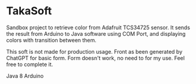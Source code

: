 # TakaSoft

Sandbox project to retrieve color from Adafruit TCS34725 sensor.
It sends the result from Arduino to Java software using COM Port, and displaying colors with transition between them.

This soft is not made for production usage.
Front as been generated by ChatGPT for basic form.
Form doesn't work, no need to for my use. Feel free to complete it.

Java 8
Arduino
